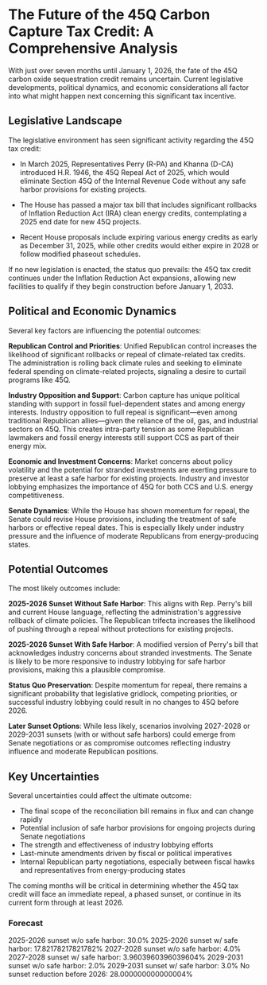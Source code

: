 # The Future of the 45Q Carbon Capture Tax Credit: A Comprehensive Analysis

With just over seven months until January 1, 2026, the fate of the 45Q carbon oxide sequestration credit remains uncertain. Current legislative developments, political dynamics, and economic considerations all factor into what might happen next concerning this significant tax incentive.

## Legislative Landscape

The legislative environment has seen significant activity regarding the 45Q tax credit:

- In March 2025, Representatives Perry (R-PA) and Khanna (D-CA) introduced H.R. 1946, the 45Q Repeal Act of 2025, which would eliminate Section 45Q of the Internal Revenue Code without any safe harbor provisions for existing projects.

- The House has passed a major tax bill that includes significant rollbacks of Inflation Reduction Act (IRA) clean energy credits, contemplating a 2025 end date for new 45Q projects.

- Recent House proposals include expiring various energy credits as early as December 31, 2025, while other credits would either expire in 2028 or follow modified phaseout schedules.

If no new legislation is enacted, the status quo prevails: the 45Q tax credit continues under the Inflation Reduction Act expansions, allowing new facilities to qualify if they begin construction before January 1, 2033.

## Political and Economic Dynamics

Several key factors are influencing the potential outcomes:

**Republican Control and Priorities**: Unified Republican control increases the likelihood of significant rollbacks or repeal of climate-related tax credits. The administration is rolling back climate rules and seeking to eliminate federal spending on climate-related projects, signaling a desire to curtail programs like 45Q.

**Industry Opposition and Support**: Carbon capture has unique political standing with support in fossil fuel-dependent states and among energy interests. Industry opposition to full repeal is significant—even among traditional Republican allies—given the reliance of the oil, gas, and industrial sectors on 45Q. This creates intra-party tension as some Republican lawmakers and fossil energy interests still support CCS as part of their energy mix.

**Economic and Investment Concerns**: Market concerns about policy volatility and the potential for stranded investments are exerting pressure to preserve at least a safe harbor for existing projects. Industry and investor lobbying emphasizes the importance of 45Q for both CCS and U.S. energy competitiveness.

**Senate Dynamics**: While the House has shown momentum for repeal, the Senate could revise House provisions, including the treatment of safe harbors or effective repeal dates. This is especially likely under industry pressure and the influence of moderate Republicans from energy-producing states.

## Potential Outcomes

The most likely outcomes include:

**2025-2026 Sunset Without Safe Harbor**: This aligns with Rep. Perry's bill and current House language, reflecting the administration's aggressive rollback of climate policies. The Republican trifecta increases the likelihood of pushing through a repeal without protections for existing projects.

**2025-2026 Sunset With Safe Harbor**: A modified version of Perry's bill that acknowledges industry concerns about stranded investments. The Senate is likely to be more responsive to industry lobbying for safe harbor provisions, making this a plausible compromise.

**Status Quo Preservation**: Despite momentum for repeal, there remains a significant probability that legislative gridlock, competing priorities, or successful industry lobbying could result in no changes to 45Q before 2026.

**Later Sunset Options**: While less likely, scenarios involving 2027-2028 or 2029-2031 sunsets (with or without safe harbors) could emerge from Senate negotiations or as compromise outcomes reflecting industry influence and moderate Republican positions.

## Key Uncertainties

Several uncertainties could affect the ultimate outcome:

- The final scope of the reconciliation bill remains in flux and can change rapidly
- Potential inclusion of safe harbor provisions for ongoing projects during Senate negotiations
- The strength and effectiveness of industry lobbying efforts
- Last-minute amendments driven by fiscal or political imperatives
- Internal Republican party negotiations, especially between fiscal hawks and representatives from energy-producing states

The coming months will be critical in determining whether the 45Q tax credit will face an immediate repeal, a phased sunset, or continue in its current form through at least 2026.

### Forecast

2025-2026 sunset w/o safe harbor: 30.0%
2025-2026 sunset w/ safe harbor: 17.82178217821782%
2027-2028 sunset w/o safe harbor: 4.0%
2027-2028 sunset w/ safe harbor: 3.9603960396039604%
2029-2031 sunset w/o safe harbor: 2.0%
2029-2031 sunset w/ safe harbor: 3.0%
No sunset reduction before 2026: 28.000000000000004%
